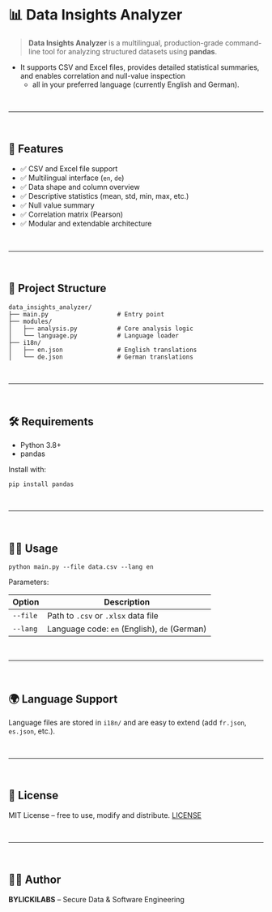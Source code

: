 # 📊 Data Insights Analyzer

> **Data Insights Analyzer** is a multilingual, production-grade command-line tool for analyzing structured datasets using **pandas**. 
  - It supports CSV and Excel files, provides detailed statistical summaries, and enables correlation and null-value inspection 
    - all in your preferred language (currently English and German).

<br>

---

<br>

## 🚀 Features

- ✅ CSV and Excel file support
- ✅ Multilingual interface (`en`, `de`)
- ✅ Data shape and column overview
- ✅ Descriptive statistics (mean, std, min, max, etc.)
- ✅ Null value summary
- ✅ Correlation matrix (Pearson)
- ✅ Modular and extendable architecture

<br>

---

<br>

## 📂 Project Structure

```
data_insights_analyzer/
├── main.py                   # Entry point
├── modules/
│   ├── analysis.py           # Core analysis logic
│   └── language.py           # Language loader
├── i18n/
│   ├── en.json               # English translations
│   └── de.json               # German translations
```

<br>

---

<br>

## 🛠️ Requirements

- Python 3.8+
- pandas

Install with:

```yarn
pip install pandas
```

<br>

---

<br>

## 🧑‍💻 Usage

```yarn
python main.py --file data.csv --lang en
```

Parameters:

| Option     | Description                            |
|------------|----------------------------------------|
| `--file`   | Path to `.csv` or `.xlsx` data file    |
| `--lang`   | Language code: `en` (English), `de` (German) |

<br>

---

<br>

## 🌍 Language Support

Language files are stored in `i18n/` and are easy to extend (add `fr.json`, `es.json`, etc.).

<br>

---

<br>

## 📘 License

MIT License – free to use, modify and distribute.
[LICENSE](LICENSE)

<br>

---

<br>

## 👨‍💻 Author

**BYLICKILABS** – Secure Data & Software Engineering  
